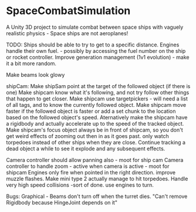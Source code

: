 # SpaceCombatSimulation
A Unity 3D project to simulate combat between space ships with vaguely realistic physics - Space ships are not aeroplanes!

TODO:
Ships should be able to try to get to a specific distance.
Engines handle their own fuel. - possibly by accessing the fuel number on the ship or rocket controller.
Improve generation management (1v1 evolution) - make it a bit more random.

Make beams look glowy

shipCam:
    Make shipSam point at the target of the followed object (if there is one)
    Make shipcam know what it's following, and not try follow other things that happen to get closer.
    Make shipcam use targetpickers - will need a list of all tags, and to know the currently followed object.
    Make shipcam move faster if the followed object is faster or add a set chunk to the location based on the followed object's speed.
        Aternatively make the shipcam have a rigidbody and actually accelerate up to the speed of the tracked object.
    Make shipcam's focus object always be in front of shipcam, so you don't get weird effects of zooming out then in as it goes past.
    only watch torpedoes instead of other ships when they are close.
    Continue tracking a dead object a while to see it explode and any subsequent effects.

Camera controller should allow panning also - moot for ship cam
Camera controller to handle zoom - active when camera is active - moot for shipcam
Engines only fire when pointed in the right direction.
improve muzzle flashes.
Make mini type 2 actually manage to hit torpedoes.
Handle very high speed collisions -sort of done.
use engines to turn.

Bugs:
Graphical - Beams don't turn off when the turret dies.
"Can't remove Rigidbody because HingeJoint depends on it"
